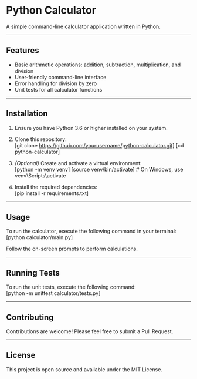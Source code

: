 # Python Calculator

A simple command-line calculator application written in Python.

---

## Features
- Basic arithmetic operations: addition, subtraction, multiplication, and division  
- User-friendly command-line interface  
- Error handling for division by zero  
- Unit tests for all calculator functions  

---

## Installation
1. Ensure you have Python 3.6 or higher installed on your system.  
2. Clone this repository:  
[git clone https://github.com/yourusername/python-calculator.git]
[cd python-calculator]


3. *(Optional)* Create and activate a virtual environment:  
[python -m venv venv]
[source venv/bin/activate] # On Windows, use venv\Scripts\activate


4. Install the required dependencies:  
[pip install -r requirements.txt]



---

## Usage
To run the calculator, execute the following command in your terminal:  
[python calculator/main.py]


Follow the on-screen prompts to perform calculations.

---

## Running Tests
To run the unit tests, execute the following command:  
[python -m unittest calculator/tests.py]


---

## Contributing
Contributions are welcome! Please feel free to submit a Pull Request.

---

## License
This project is open source and available under the MIT License.
